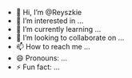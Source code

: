 - 👋 Hi, I’m @Reyszkie
- 👀 I’m interested in ...
- 🌱 I’m currently learning ...
- 💞️ I’m looking to collaborate on ...
- 📫 How to reach me ...
- 😄 Pronouns: ...
- ⚡ Fun fact: ...

<!---
Reyszkie/Reyszkie is a ✨ special ✨ repository because its `README.md` (this file) appears on your GitHub profile.
You can click the Preview link to take a look at your changes.
--->
